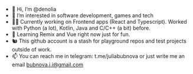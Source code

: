 - 👋 Hi, I’m @denolia
- 👀 I’m interested in software development, games and tech
- 👩‍💻 Currently working on Frontend apps (React and Typescript). Worked with Python (a lot), Kotlin, Java and C/C++ (a bit) before.
- 🌱 Learning Remix and Vue right now just for fun.
- 🐿 This github account is a stash for playground repos and test projects outside of work.
- 📫 You can reach me in telegram: t.me/juliabubnova or just write me an email bubnova.j.i@gmail.com
